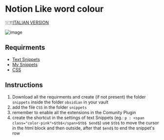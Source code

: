 # Notion Like word colour
:it:[ITALIAN VERSION](https://github.com/gorlix/Obsidian-Color/blob/main/README.md)

![image](https://github.com/gorlix/Obsidian-Color/assets/39005603/5b5101a0-d8b9-4aff-8657-de94744c8d02)

## Requirments
- [Text Snippets](https://github.com/ArianaKhit/text-snippets-obsidian)
- [My Snippets](https://github.com/chetachiezikeuzor/MySnippets-Plugin)
- [CSS](https://github.com/gorlix/Obsidian-Color/blob/main/Text-Color.css)

## Instructions
1. Download all the requirments and create (if not present) the folder `snippets` inside the folder `obsidian` in your vault
2. add the file `CSS` in the folder `snippets`
3. remember to enable all the extensions in the Comunity Plugin
4. create the shortcut in the settings of text Snippets (eg.: `p : <span class="color-pink">$tb$</span>$tb$ $end$`)
   use `$tb$` to move the cursor in the html block and then outside, after that `$end$` to end the snippet's row 
